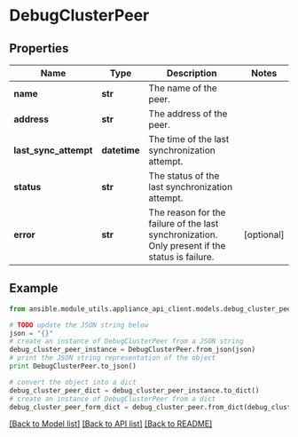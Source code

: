 # DebugClusterPeer


## Properties
Name | Type | Description | Notes
------------ | ------------- | ------------- | -------------
**name** | **str** | The name of the peer. | 
**address** | **str** | The address of the peer. | 
**last_sync_attempt** | **datetime** | The time of the last synchronization attempt. | 
**status** | **str** | The status of the last synchronization attempt. | 
**error** | **str** | The reason for the failure of the last synchronization. Only present if the status is failure.  | [optional] 

## Example

```python
from ansible.module_utils.appliance_api_client.models.debug_cluster_peer import DebugClusterPeer

# TODO update the JSON string below
json = "{}"
# create an instance of DebugClusterPeer from a JSON string
debug_cluster_peer_instance = DebugClusterPeer.from_json(json)
# print the JSON string representation of the object
print DebugClusterPeer.to_json()

# convert the object into a dict
debug_cluster_peer_dict = debug_cluster_peer_instance.to_dict()
# create an instance of DebugClusterPeer from a dict
debug_cluster_peer_form_dict = debug_cluster_peer.from_dict(debug_cluster_peer_dict)
```
[[Back to Model list]](../README.md#documentation-for-models) [[Back to API list]](../README.md#documentation-for-api-endpoints) [[Back to README]](../README.md)


